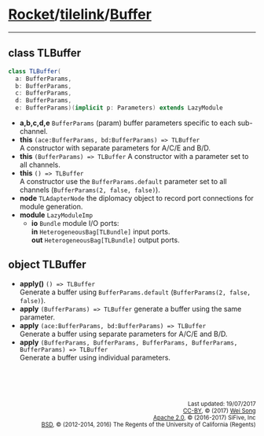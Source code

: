 [Rocket](../Readme.md)/[tilelink](../tilelink.md)/[Buffer](https://github.com/freechipsproject/rocket-chip/blob/master/src/main/scala/tilelink/Buffer.scala)
=====================

**********************


## class TLBuffer

~~~scala
class TLBuffer(
  a: BufferParams,
  b: BufferParams,
  c: BufferParams,
  d: BufferParams,
  e: BufferParams)(implicit p: Parameters) extends LazyModule
~~~

+ **a,b,c,d,e** `BufferParams` (param) buffer parameters specific to each sub-channel.
+ **this** `(ace:BufferParams, bd:BufferParams) => TLBuffer`<br>
  A constructor with separate parameters for A/C/E and B/D.
+ **this** `(BufferParams) => TLBuffer` A constructor with a parameter set to all channels.
+ **this** `() => TLBuffer`<br>
  A constructor use the `BufferParams.default` parameter set to all channels (`BufferParams(2, false, false)`).
+ **node** `TLAdapterNode` the diplomacy object to record port connections for module generation.
+ **module** `LazyModuleImp`
  - **io** `Bundle` module I/O ports:<br>
    **in** `HeterogeneousBag[TLBundle]` input ports.<br>
    **out** `HeterogeneousBag[TLBundle]` output ports.<br>

## object TLBuffer

+ **apply()** `() => TLBuffer`<br>
  Generate a buffer using `BufferParams.default` (`BufferParams(2, false, false)`).
+ **apply** `(BufferParams) => TLBuffer` generate a buffer using the same parameter.
+ **apply** `(ace:BufferParams, bd:BufferParams) => TLBuffer`<br>
  Generate a buffer using separate parameters for A/C/E and B/D.
+ **apply** `(BufferParams, BufferParams, BufferParams, BufferParams, BufferParams) => TLBuffer`<br>
  Generate a buffer using individual parameters.


<br><br><br><p align="right">
<sub>
Last updated: 19/07/2017<br>
[CC-BY](https://creativecommons.org/licenses/by/3.0/), &copy; (2017) [Wei Song](mailto:wsong83@gmail.com)<br>
[Apache 2.0](https://github.com/freechipsproject/rocket-chip/blob/master/LICENSE.SiFive), &copy; (2016-2017) SiFive, Inc<br>
[BSD](https://github.com/freechipsproject/rocket-chip/blob/master/LICENSE.Berkeley), &copy; (2012-2014, 2016) The Regents of the University of California (Regents)
</sub>
</p>
